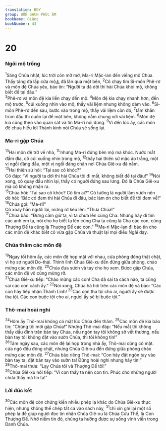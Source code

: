 ```yaml
---
translation: BDY
group: BỐN SÁCH PHÚC ÂM
bookName: Giăng 
bookNumber: 43
---
```


<div class="title"><h1>20</h1><h3>Ngôi mộ trống</h3></div>
<span class="verse gi_20_1"><sup>1</sup>Sáng Chúa nhật, lúc trời còn mờ mờ, Ma-ri Mặc-lan đến viếng mộ Chúa. Thấy tảng đá lấp cửa mộ<a href="#" data-toggle="tooltip" data-placement="bottom" title="Một số mộ ở xứ Do-thái thường đào trong sườn núi như một cái động">⚓</a> đã lăn qua một bên, </span>
<span class="verse gi_20_2"><sup>2</sup>Cô chạy tìm Si-môn Phê-rơ và môn đệ Chúa yêu, báo tin: “Người ta đã dời thi hài Chúa khỏi mộ, không biết để tại đâu.”<br/></span>
<span class="verse gi_20_3"><sup>3</sup>Phê-rơ và môn đệ kia liền chạy đến mộ. </span>
<span class="verse gi_20_4"><sup>4</sup>Môn đệ kia chạy nhanh hơn, đến mộ trước, </span>
<span class="verse gi_20_5"><sup>5</sup>cúi xuống nhìn vào mộ, thấy vải liệm nhưng không dám vào. </span>
<span class="verse gi_20_6"><sup>6</sup>Si-môn Phê-rơ đến sau, bước vào trong mộ, thấy vải liệm còn đó, </span>
<span class="verse gi_20_7"><sup>7</sup>tấm khăn trùm đầu thì cuốn lại để một bên, không nằm chung với vải liệm. </span>
<span class="verse gi_20_8"><sup>8</sup>Môn đệ kia cũng theo vào quan sát và tin Ma-ri nói đúng. </span>
<span class="verse gi_20_9"><sup>9</sup>Vì đến lúc ấy, các môn đệ chưa hiểu lời Thánh kinh nói Chúa sẽ sống lại.</span>
<div class="title"><h3>Ma-ri gặp Chúa</h3></div>
<span class="verse gi_20_10"><sup>10</sup>Hai môn đệ trở về nhà,</span>
<span class="verse gi_20_11"><sup>11</sup>‘nhưng Ma-ri đứng bên mộ mà khóc. Nước mắt đầm đìa, cô cúi xuống nhìn trong mộ, </span>
<span class="verse gi_20_12"><sup>12</sup>thấy hai thiên sứ mặc áo trắng, một vị ngồi đàng đầu, một vị ngồi đàng chân nơi Chúa Giê-xu đã nằm.<br/></span>
<span class="verse gi_20_13"><sup>13</sup>Hai thiên sứ hỏi: “Tại sao cô khóc?”<br/>Cô đáp: “Vì người ta dời thi hài Chúa tôi đi mất, không biết để tại đâu!”</span>
<span class="verse gi_20_14"><sup>14</sup>Nói xong, cô quay đầu nhìn lại, thấy có người đứng sau lưng. Đó là Chúa Giê-xu mà cô không nhận ra.<br/></span>
<span class="verse gi_20_15"><sup>15</sup>Chúa hỏi: “Tại sao cô khóc? Cô tìm ai?” Cô tưởng là người làm vườn nên dò hỏi: “Bác có đem thi hài Chúa đi đâu, bác làm ơn cho biết để tôi đem về!”<br/></span>
<span class="verse gi_20_16"><sup>16</sup>Chúa gọi: “Ma-ri!”<br/>Cô xoay hẳn người lại, mừng rỡ kêu lên: “Thưa Chúa!”<br/></span>
<span class="verse gi_20_17"><sup>17</sup>Chúa bảo: “Đừng cầm giữ ta, vì ta chưa lên cùng Cha. Nhưng hãy đi tìm các anh em ta, nói cho họ biết ta lên cùng Cha ta cũng là Cha các con, cùng Thượng Đế ta cũng là Thượng Đế các con.” </span>
<span class="verse gi_20_18"><sup>18</sup>Ma-ri Mặc-lan đi báo tin cho các môn đệ khác biết cô vừa gặp Chúa và thuật lại mọi điều Ngài dạy.</span>
<div class="title"><h3>Chúa thăm các môn đệ</h3></div>
<span class="verse gi_20_19"><sup>19</sup>Ngay tối hôm ấy, các môn đệ họp mặt với nhau, cửa phòng đóng thật chặt, vì họ sợ người Do-thái. Thình lình Chúa Giê-xu đến đứng giữa phòng, chào mừng các môn đệ. </span>
<span class="verse gi_20_20"><sup>20</sup>Chúa đưa sườn và tay cho họ xem. Được gặp Chúa, các môn đệ vô cùng mừng rỡ.<br/></span>
<span class="verse gi_20_21"><sup>21</sup>Chúa Giê-xu tiếp: “Chào mừng các con! Cha đã sai ta cách nào, ta cũng sai các con cách ấy.” </span>
<span class="verse gi_20_22"><sup>22</sup>Nói xong, Chúa hà hơi trên các môn đệ và bảo: “Các con hãy tiếp nhận Thánh Linh! </span>
<span class="verse gi_20_23"><sup>23</sup>Các con tha tội cho ai, người ấy sẽ được tha tội. Các con buộc tội cho ai, người ấy sẽ bị buộc tội.”</span>
<div class="title"><h3>Thô-mai hoài nghi</h3></div>
<span class="verse gi_20_24"><sup>24</sup>Hôm ấy Thô-mai không có mặt lúc Chúa đến thăm. </span>
<span class="verse gi_20_25"><sup>25</sup>Các môn đệ kia báo tin: “Chúng tôi mới gặp Chúa!” Nhưng Thô-mai đáp: “Nếu mắt tôi không thấy dấu đinh trên bàn tay Chúa, nếu ngón tay tôi không sờ vết thương, nếu bàn tay tôi không đặt vào sườn Chúa, thì tôi không tin!”<br/></span>
<span class="verse gi_20_26"><sup>26</sup>Tám ngày sau, các môn đệ lại họp trong nhà ấy, Thô-mai cũng có mặt. cửa ngõ đều đóng chặt, nhưng Chúa Giê-xu đến đứng giữa phòng chào mừng các môn đệ. </span>
<span class="verse gi_20_27"><sup>27</sup>Chúa bảo riêng Thô-mai: “Con hãy đặt ngón tay vào bàn tay ta, đặt bàn tay vào sườn ta! Đừng hoài nghi nhưng hãy tin!”<br/></span>
<span class="verse gi_20_28"><sup>28</sup>Thô-mai thưa: “Lạy Chúa tôi và Thượng Đế tôi!”<br/></span>
<span class="verse gi_20_29"><sup>29</sup>Chúa Giê-xu nói tiếp: “Vì con thấy ta nên con tin. Phúc cho những người chưa thấy mà tin ta!”</span>
<div class="title"><h3>Lời đúc kết</h3></div>
<span class="verse gi_20_30"><sup>30</sup>Các môn đệ còn chứng kiến nhiều phép lạ khác do Chúa Giê-xu thực hiện, nhưng không thể chép tất cả vào sách này, </span>
<span class="verse gi_20_31"><sup>31</sup>chỉ xin ghi lại một số phép lạ để giúp người đọc tin nhận Chúa Giê-xu là Chúa Cứu Thế, là Con Thượng Đế. Nhờ niềm tin đó, chúng ta hưởng được sự sống vĩnh viễn trong Danh Chúa.</span>
